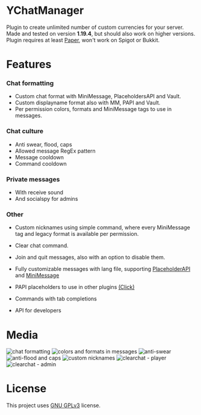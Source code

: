 # YChatManager
Plugin to create unlimited number of custom currencies for your server. Made and tested on version **1.19.4**, but should also work on higher versions.
Plugin requires at least [Paper](https://github.com/PaperMC/Paper), won't work on Spigot or Bukkit.

# Features
### Chat formatting
- Custom chat format with MiniMessage, PlaceholdersAPI and Vault.
- Custom displayname format also with MM, PAPI and Vault.
- Per permission colors, formats and MiniMessage tags to use in messages.

### Chat culture
- Anti swear, flood, caps
- Allowed message RegEx pattern
- Message cooldown
- Command cooldown

### Private messages
- With receive sound
- And socialspy for admins

### Other
- Custom nicknames using simple command, where every MiniMessage tag and legacy format is available per permission.
- Clear chat command.
- Join and quit messages, also with an option to disable them.


- Fully customizable messages with lang file, supporting [PlaceholderAPI](https://github.com/PlaceholderAPI/PlaceholderAPI) and [MiniMessage](https://docs.advntr.dev/minimessage/index.html)
- PAPI placeholders to use in other plugins [(Click)](https://github.com/Ynfuien/YChatManager/wiki/Placeholders)
- Commands with tab completions
- API for developers

# Media
![chat formatting](https://i.imgur.com/HKyHemA.gif)
![colors and formats in messages](https://i.imgur.com/YV8jkZh.gif)
![anti-swear](https://i.imgur.com/en8PIkc.gif)
![anti-flood and caps](https://i.imgur.com/3AdgaBw.gif)
![custom nicknames](https://i.imgur.com/yicaNtI.gif)
![clearchat - player](https://i.imgur.com/XkXn8VC.gif)
![clearchat - admin](https://i.imgur.com/WuQeogZ.gif)

# License
This project uses [GNU GPLv3](https://github.com/Ynfuien/YChatManager/main/blob/LICENSE) license.